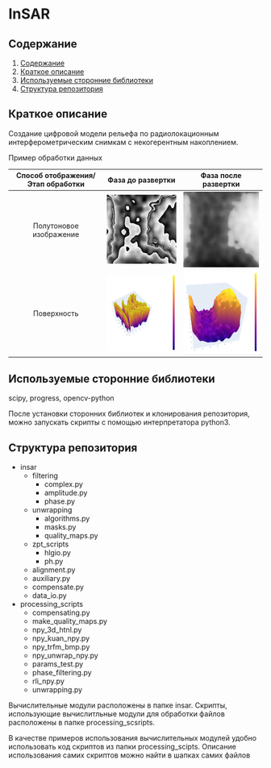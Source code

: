 # InSAR
## Содержание <a name="content"></a>
1. [Содержание](#content)
2. [Краткое описание](#summary)
3. [Используемые сторонние библиотеки](#libs)
4. [Структура репозитория](#structure)

## Краткое описание <a name="summary"> </a>
Создание цифровой модели рельефа по радиолокационным интерферометрическим снимкам с некогерентным накоплением.
<p> Пример обработки данных </p>

| Способ отображения/Этап обработки | Фаза до развертки | Фаза после развертки |
| :-------------------------------: | :---------------: | :------------------: |
| Полутоновое изображение | ![2d wrapped phase](./examples/2d_wrapped_phase.png) | ![2d unwrapped phase](./examples/2d_unwrapped_phase.png) |
| Поверхность | ![3d wrapped phase](./examples/3d_wrapped_phase.png) | ![3d unwrapped phase](./examples/3d_unwrapped_phase.png) |

## Используемые сторонние библиотеки <a name="libs"> </a>
<p>scipy, progress, opencv-python </p>
<p> После установки сторонних библиотек и клонирования репозитория, можно запускать скрипты с помощью интерпретатора python3.</p>

## Структура репозитория <a name="structure"> </a>
<ul>
<li> insar 
  <ul>
    <li> filtering 
      <ul>
         <li> complex.py   </li>
         <li> amplitude.py </li>
         <li> phase.py     </li>
      </ul>
    </li>
    <li> unwrapping 
      <ul>
         <li> algorithms.py   </li>
         <li> masks.py        </li>
         <li> quality_maps.py </li>
      </ul>
    </li>
    <li> zpt_scripts
      <ul>
        <li> hlgio.py </li>
        <li> ph.py </li>
      </ul>
    </li>
    <li> alignment.py </li>
    <li> auxiliary.py </li>
    <li> compensate.py </li>
    <li> data_io.py </li>
  </ul>
</li>
<li> processing_scripts 
   <ul>
      <li> compensating.py       </li>
      <li> make_quality_maps.py  </li>
      <li> npy_3d_htnl.py        </li>
      <li> npy_kuan_npy.py       </li>
      <li> npy_trfm_bmp.py       </li>
      <li> npy_unwrap_npy.py     </li>
      <li> params_test.py        </li>
      <li> phase_filtering.py    </li>
      <li> rli_npy.py           </li>
      <li> unwrapping.py        </li>
   </ul>
</li>
</ul>

<p> Вычислительные модули расположены в папке insar. Скрипты, использующие вычислитльные модули для обработки файлов расположены в папке processing_scsripts. </p>
<p> В качестве примеров использования вычислительных модулей удобно использовать код скриптов из папки processing_scipts. Описание использования самих скриптов можно найти в шапках самих файлов</p>
